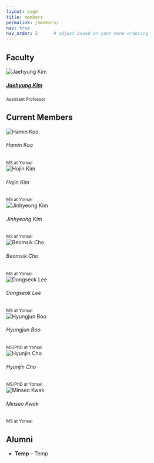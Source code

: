 ```yaml
---
layout: page
title: members
permalink: /members/
nav: true
nav_order: 2      # adjust based on your menu ordering
---
```


<!-- Faculty section -->
## Faculty

<div class="row row-cols-1 row-cols-sm-2 row-cols-md-3 row-cols-lg-4 row-cols-xl-5 g-4">
  <!-- Faculty member -->
  <div class="col text-center">
    <img src="/assets/img/jaehyungkim_profile.jpg"
         alt="Jaehyung Kim" class="img-fluid rounded mb-2">
    <h5 class="mb-0">
      <a href="https://sites.google.com/view/jaehyungkim"
         target="_blank" rel="noopener">Jaehyung Kim</a>
    </h5>
    <small class="text-muted">Assistant Professor</small>
  </div>
</div>

<div class="my-5"></div>

<!-- Current members section -->
## Current Members

<div class="row row-cols-1 row-cols-sm-2 row-cols-md-3 row-cols-lg-4 row-cols-xl-5 g-4">

  <!-- Hamin Koo -->
  <div class="col text-center">
    <img src="/assets/img/jaehyungkim_profile.jpg"
         alt="Hamin Koo" class="img-fluid rounded mb-2">
    <h6 class="mb-0">Hamin Koo</h6>
    <small class="text-muted">MS at Yonsei</small>
  </div>

  <!-- Hojin Kim -->
  <div class="col text-center">
    <img src="/assets/img/jaehyungkim_profile.jpg"
         alt="Hojin Kim" class="img-fluid rounded mb-2">
    <h6 class="mb-0">Hojin Kim</h6>
    <small class="text-muted">MS at Yonsei</small>
  </div>

  <!-- Jinhyeong Kim -->
  <div class="col text-center">
    <img src="/assets/img/jaehyungkim_profile.jpg"
         alt="Jinhyeong Kim" class="img-fluid rounded mb-2">
    <h6 class="mb-0">Jinhyeong Kim</h6>
    <small class="text-muted">MS at Yonsei</small>
  </div>

  <!-- Beomsik Cho -->
  <div class="col text-center">
    <img src="/assets/img/jaehyungkim_profile.jpg"
         alt="Beomsik Cho" class="img-fluid rounded mb-2">
    <h6 class="mb-0">Beomsik Cho</h6>
    <small class="text-muted">MS at Yonsei</small>
  </div>

  <!-- Dongseok Lee -->
  <div class="col text-center">
    <img src="/assets/img/jaehyungkim_profile.jpg"
         alt="Dongseok Lee" class="img-fluid rounded mb-2">
    <h6 class="mb-0">Dongseok Lee</h6>
    <small class="text-muted">MS at Yonsei</small>
  </div>

  <!-- Hyungjun Boo -->
  <div class="col text-center">
    <img src="/assets/img/jaehyungkim_profile.jpg"
         alt="Hyungjun Boo" class="img-fluid rounded mb-2">
    <h6 class="mb-0">Hyungjun Boo</h6>
    <small class="text-muted">MS/PhD at Yonsei</small>
  </div>

  <!-- Hyunjin Cho -->
  <div class="col text-center">
    <img src="/assets/img/jaehyungkim_profile.jpg"
         alt="Hyunjin Cho" class="img-fluid rounded mb-2">
    <h6 class="mb-0">Hyunjin Cho</h6>
    <small class="text-muted">MS/PhD at Yonsei</small>
  </div>

  <!-- Minseo Kwak -->
  <div class="col text-center">
    <img src="/assets/img/jaehyungkim_profile.jpg"
         alt="Minseo Kwak" class="img-fluid rounded mb-2">
    <h6 class="mb-0">Minseo Kwak</h6>
    <small class="text-muted">MS at Yonsei</small>
  </div>
</div>

<div class="my-5"></div>

<!-- Alumni section -->
## Alumni

<ul>
  <li><strong>Temp</strong> – Temp</li>
</ul>
